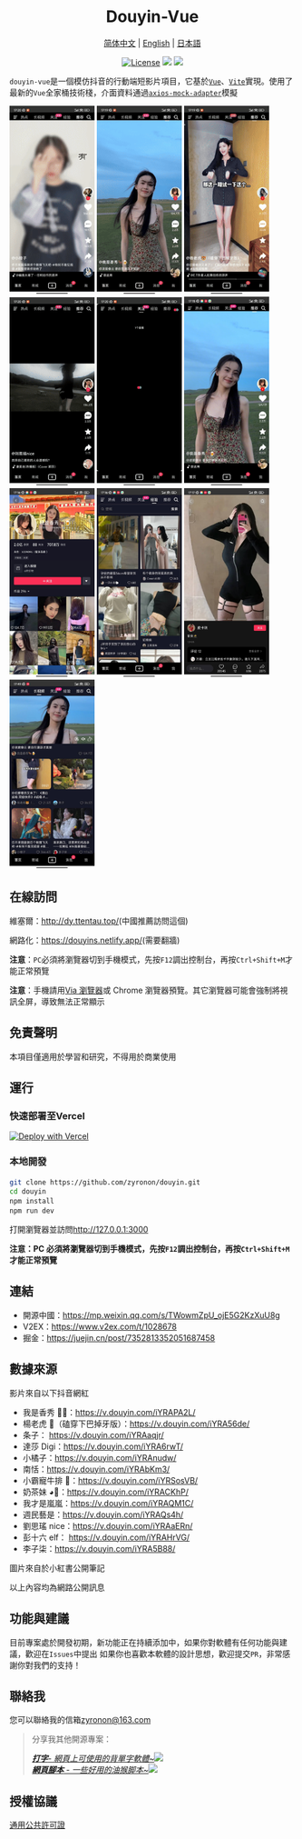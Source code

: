 <h1 align="center">
  Douyin-Vue
</h1>

<p align="center">
  <a href="README.md">简体中文</a> | <a href="docs/README-en-US.md">English</a> | <a href="docs/README-ja-JP.md">日本語</a>
</p>

<p align="center">
  <a href="https://github.com/zyronon/douyin/blob/master/LICENSE"><img src="https://img.shields.io/github/license/zyronon/douyin" alt="License"></a>
  <a><img src="https://img.shields.io/badge/PRs-welcome-brightgreen.svg"/></a>
  <a><img src="https://img.shields.io/badge/Powered%20by-Vue-blue"/></a>
</p>

`douyin-vue`是一個模仿抖音的行動端短影片項目，它基於[`Vue`](https://cn.vuejs.org/)、[`Vite`](https://cn.vitejs.dev/)實現。使用了最新的`Vue`全家桶技術棧，介面資料通過[`axios-mock-adapter`](https://github.com/ctimmerm/axios-mock-adapter)模擬

<div>
<img width="150px" src='docs/imgs/1.gif' />
<img width="150px" src='docs/imgs/2.gif' />
<img width="150px" src='docs/imgs/3.gif' />
<img width="150px" src='docs/imgs/4.gif' />
<img width="150px" src='docs/imgs/5.gif' />
<img width="150px" src='docs/imgs/img-1.jpg' />
<img width="150px" src='docs/imgs/img-2.jpg' />
<img width="150px" src='docs/imgs/img-3.jpg' />
<img width="150px" src='docs/imgs/img-4.jpg' />
<img width="150px" src='docs/imgs/img-5.jpg' />
</div>

## 在線訪問

維塞爾：<http://dy.ttentau.top/>(中國推薦訪問這個)

網路化：<https://douyins.netlify.app/>(需要翻牆)

**注意**：`PC`必須將瀏覽器切到手機模式，先按`F12`調出控制台，再按`Ctrl+Shift+M`才能正常預覽

**注意**：手機請用[Via 瀏覽器](https://viayoo.com/zh-cn/)或 Chrome 瀏覽器預覽。其它瀏覽器可能會強制將視訊全屏，導致無法正常顯示

## 免責聲明

本項目僅適用於學習和研究，不得用於商業使用

## 運行

### 快速部署至Vercel

[![Deploy with Vercel](https://vercel.com/button)](https://vercel.com/new/clone?repository-url=https://github.com/zyronon/douyin)

### 本地開發

```bash
git clone https://github.com/zyronon/douyin.git
cd douyin
npm install
npm run dev
```

打開瀏覽器並訪問<http://127.0.0.1:3000>

**注意：PC 必須將瀏覽器切到手機模式，先按`F12`調出控制台，再按`Ctrl+Shift+M`才能正常預覽**

## 連結

-   開源中國：<https://mp.weixin.qq.com/s/TWowmZpU_ojE5G2KzXuU8g>
-   V2EX：<https://www.v2ex.com/t/1028678>
-   掘金：<https://juejin.cn/post/7352813352051687458>

## 數據來源

影片來自以下抖音網紅

-   我是香秀 🐂🍺：<https://v.douyin.com/iYRAPA2L/>
-   楊老虎 🐯（磕穿下巴掉牙版）：<https://v.douyin.com/iYRA56de/>
-   条子： <https://v.douyin.com/iYRAaqjr/>
-   達莎 Digi：<https://v.douyin.com/iYRA6rwT/>
-   小橘子：<https://v.douyin.com/iYRAnudw/>
-   南恬：<https://v.douyin.com/iYRAbKm3/>
-   小霸寵牛排 🥩：<https://v.douyin.com/iYRSosVB/>
-   奶茶妹 ◕🌱：<https://v.douyin.com/iYRACKhP/>
-   我才是嵐嵐：<https://v.douyin.com/iYRAQM1C/>
-   週民藝是：<https://v.douyin.com/iYRAQs4h/>
-   劉思瑤 nice：<https://v.douyin.com/iYRAaERn/>
-   彭十六 elf： <https://v.douyin.com/iYRAHrVG/>
-   李子柒：<https://v.douyin.com/iYRA5B88/>

圖片來自於小紅書公開筆記

以上內容均為網路公開訊息

## 功能與建議

目前專案處於開發初期，新功能正在持續添加中，如果你對軟體有任何功能與建議，歡迎在`Issues`中提出
如果你也喜歡本軟體的設計思想，歡迎提交`PR`，非常感謝你對我們的支持！

## 聯絡我

您可以聯絡我的信箱<a href="mailto:zyronon@163.com">zyronon@163.com</a>

> 分享我其他開源專案：
>
> _[**打字**- 網頁上可使用的背單字軟體~](https://github.com/zyronon/typing-word)<img src="https://img.shields.io/github/stars/zyronon/typing-word.svg?style=flat-square&label=Star&color=4285dd&logo=github" height="16px" />_  
> _[**網頁腳本** - 一些好用的油猴脚本~](https://github.com/zyronon/web-scripts)<img src="https://img.shields.io/github/stars/zyronon/web-scripts.svg?style=flat-square&label=Star&color=4285dd&logo=github" height="16px" />_

## 授權協議

[通用公共許可證](LICENSE)
